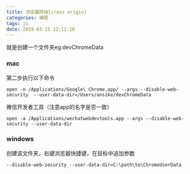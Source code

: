 ```yaml
---
title: 浏览器跨域[cross origin]
categories: 编程
tags: js
date: 2019-03-15 12:11:18
---
```


就是创建一个文件夹eg:devChromeData

### mac
第二步执行以下命令
```shell
open -n /Applications/Google\ Chrome.app/ --args --disable-web-security  --user-data-dir=/Users/ansike/devChromeData
```

微信开发者工具（注意app的名字是否一致）
```shell
open -a /Applications/wechatwebdevtools.app --args --disable-web-security --user-data-dir
```
### windows 
创建该文件夹，右键浏览器快捷键，在目标中追加参数

```shell
--disable-web-security --user-data-dir=C:\path\to\ChromeUserData
```